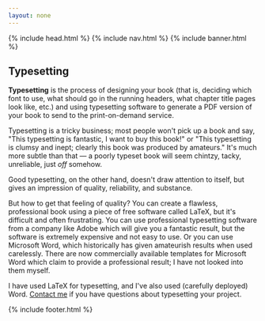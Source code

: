```yaml
---
layout: none
---
```

<html>
<head>
  {% include head.html %}
</head>

<body>
  {% include nav.html %}
  {% include banner.html %}

  <section class="content box">
    <h2>Typesetting</h2>
      <p>
        <strong>Typesetting</strong> is the process of designing your book
        (that is, deciding which font to use, what should go in the running
        headers, what chapter title
        pages look like, etc.) and using typesetting software to generate a
        PDF version of your book to send to the print-on-demand service.
      </p>
      <p>
        Typesetting is a tricky business; most people won't pick up a book
        and say, "This typesetting is fantastic, I want to buy this book!"
        or "This typesetting is clumsy and inept; clearly this book was
        produced by amateurs." It's much more subtle than that &mdash; a poorly
        typeset book will seem chintzy, tacky, unreliable, just <em>off</em>
        somehow. 
      </p>
      <p>
        Good typesetting, on the other hand, doesn't draw
        attention to itself, but gives an impression of quality, reliability,
        and substance.
      </p>
      <p>
        But how to get that feeling of quality? You can create a flawless, 
        professional book using a piece of free software called LaTeX, but
        it's difficult and often frustrating. You can use professional
        typesetting software from a company like Adobe which will give
        you a fantastic result, but the software is extremely expensive and
        not easy to use. Or you can use Microsoft Word, which historically 
        has given amateurish results when used carelessly. There are now
        commercially available templates for Microsoft Word which claim
        to provide a professional result; I have not looked into them
        myself.
      </p>
      <p>
        I have used LaTeX for typesetting, and I've also used (carefully
        deployed) Word. <a href="/contact.html">Contact me</a> if you have
        questions about typesetting your project.
      </p>
  </section>

  {% include footer.html %}

</body>
</html>
